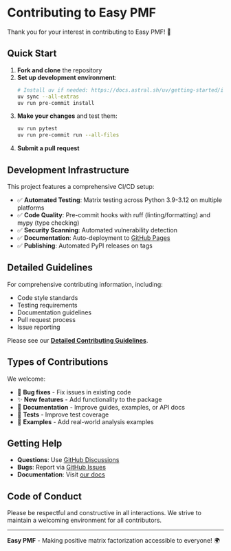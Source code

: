 # Contributing to Easy PMF

Thank you for your interest in contributing to Easy PMF! 🎉

## Quick Start

1. **Fork and clone** the repository
2. **Set up development environment**:
   ```bash
   # Install uv if needed: https://docs.astral.sh/uv/getting-started/installation/
   uv sync --all-extras
   uv run pre-commit install
   ```
3. **Make your changes** and test them:
   ```bash
   uv run pytest
   uv run pre-commit run --all-files
   ```
4. **Submit a pull request**

## Development Infrastructure

This project features a comprehensive CI/CD setup:

- ✅ **Automated Testing**: Matrix testing across Python 3.9-3.12 on multiple platforms
- ✅ **Code Quality**: Pre-commit hooks with ruff (linting/formatting) and mypy (type checking)
- ✅ **Security Scanning**: Automated vulnerability detection
- ✅ **Documentation**: Auto-deployment to [GitHub Pages](https://gerritjandebruin.github.io/easy-pmf/)
- ✅ **Publishing**: Automated PyPI releases on tags

## Detailed Guidelines

For comprehensive contributing information, including:

- Code style standards
- Testing requirements
- Documentation guidelines
- Pull request process
- Issue reporting

Please see our **[Detailed Contributing Guidelines](docs/contributing/guidelines.md)**.

## Types of Contributions

We welcome:

- 🐛 **Bug fixes** - Fix issues in existing code
- ✨ **New features** - Add functionality to the package
- 📝 **Documentation** - Improve guides, examples, or API docs
- 🧪 **Tests** - Improve test coverage
- 🎯 **Examples** - Add real-world analysis examples

## Getting Help

- **Questions**: Use [GitHub Discussions](https://github.com/gerritjandebruin/easy-pmf/discussions)
- **Bugs**: Report via [GitHub Issues](https://github.com/gerritjandebruin/easy-pmf/issues)
- **Documentation**: Visit [our docs](https://gerritjandebruin.github.io/easy-pmf/)

## Code of Conduct

Please be respectful and constructive in all interactions. We strive to maintain a welcoming environment for all contributors.

---

**Easy PMF** - Making positive matrix factorization accessible to everyone! 🌍
